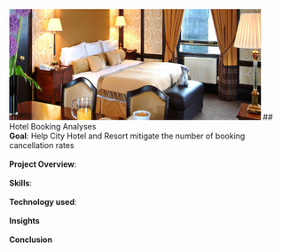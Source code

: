 
<img src="https://github.com/Abhishek321Kumar/Data-analysis-files/blob/main/Hotel_Booking/hotel.jpg" alt="Hotel_image" width="90%" height="200" />
## Hotel Booking Analyses
<div><b>Goal</b>: Help City Hotel and Resort mitigate the number of booking cancellation rates</div>
<br/>
<div><b>Project Overview</b>:</div>
<br/>
<div><b>Skills</b>:</div>
<br/>
<div><b>Technology used</b>:</div>
<br/>
<div><b>Insights</b></div>
<br/>
<div><b>Conclusion</b></div>
